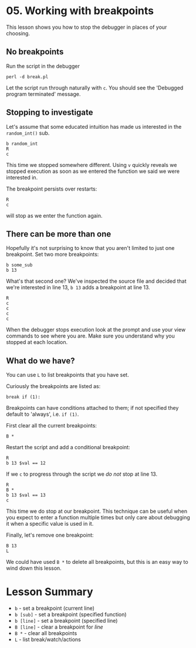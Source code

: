 # 05. Working with breakpoints

This lesson shows you how to stop the debugger in places of your choosing.

## No breakpoints

Run the script in the debugger

    perl -d break.pl

Let the script run through naturally with `c`. You should see the 'Debugged
program terminated' message.

## Stopping to investigate

Let's assume that some educated intuition has made us interested in the
`random_int()` sub.

    b random_int
    R
    c

This time we stopped somewhere different. Using `v` quickly reveals we
stopped execution as soon as we entered the function we said we were
interested in.

The breakpoint persists over restarts:

    R
    c

will stop as we enter the function again.

## There can be more than one

Hopefully it's not surprising to know that you aren't limited to just one
breakpoint. Set two more breakpoints:

    b some_sub
    b 13

What's that second one? We've inspected the source file and decided that we're
interested in line 13, `b 13` adds a breakpoint at line 13.

    R
    c
    c
    c
    c

When the debugger stops execution look at the prompt and use your view
commands to see where you are. Make sure you understand why you stopped at
each location.

## What do we have?

You can use `L` to list breakpoints that you have set.

Curiously the breakpoints are listed as:

    break if (1):

Breakpoints can have conditions attached to them; if not specified they
default to 'always', i.e. `if (1)`.

First clear all the current breakpoints:

    B *

Restart the script and add a conditional breakpoint:

    R
    b 13 $val == 12

If we `c` to progress through the script we _do not_ stop at line 13.

    R
    B *
    b 13 $val == 13
    c

This time we do stop at our breakpoint. This technique can be useful when you
expect to enter a function multiple times but only care about debugging it
when a specific value is used in it.

Finally, let's remove one breakpoint:

    B 13
    L

We could have used `B *` to delete all breakpoints, but this is an easy
way to wind down this lesson.

# Lesson Summary

* `b` - set a breakpoint (current line)
* `b [sub]` - set a breakpoint (specified function)
* `b [line]` - set a breakpoint (specified line)
* `B [line]` - clear a breakpoint for _line_
* `B *` - clear all breakpoints
* `L` - list break/watch/actions
